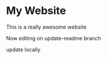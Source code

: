 # My Website

This is a really awesome website

Now editing on update-readme branch

update locally


